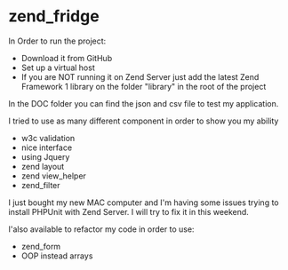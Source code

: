 zend_fridge
===========

In Order to run the project:
- Download it from GitHub
- Set up a virtual host
- If you are NOT running it on Zend Server just add the latest Zend Framework 1 library on the folder "library" in the root of the project 

In the DOC folder you can find the json and csv file to test my application.

I tried to use as many different component in order to show you my ability
- w3c validation
- nice interface
- using Jquery
- zend layout
- zend view_helper
- zend_filter

I just bought my new MAC computer and I'm having some issues trying to install PHPUnit with Zend Server.
I will try to fix it in this weekend.

I'also available to refactor my code in order to use:
- zend_form
- OOP instead arrays
